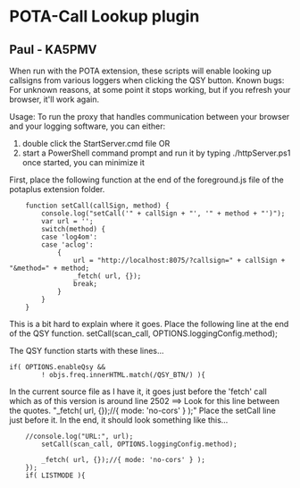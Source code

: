 # POTA-Call Lookup plugin
## Paul - KA5PMV
When run with the POTA extension, these scripts will enable looking up callsigns from various loggers when clicking the QSY button.
Known bugs: For unknown reasons, at some point it stops working, but if you refresh your browser, it'll work again.

Usage:
To run the proxy that handles communication between your browser and your logging software, you can either:
1) double click the StartServer.cmd file
OR
2) start a PowerShell command prompt and run it by typing ./httpServer.ps1
once started, you can minimize it

First, place the following function at the end of the foreground.js file of the potaplus extension folder.
```
	function setCall(callSign, method) {
		console.log("setCall('" + callSign + "', '" + method + "')");
		var url = '';
		switch(method) {
		case 'log4om':
		case 'aclog':
			{
				url = "http://localhost:8075/?callsign=" + callSign + "&method=" + method;
				_fetch( url, {});
				break;
			}
		}
	}
```

This is a bit hard to explain where it goes.
Place the following line at the end of the QSY function.
setCall(scan_call, OPTIONS.loggingConfig.method);

The QSY function starts with these lines...
```
if( OPTIONS.enableQsy &&
	    ! objs.freq.innerHTML.match(/QSY_BTN/) ){
```

In the current source file as I have it, it goes just before the 'fetch' call which as of this version is around line 2502
==> Look for this line between the quotes. "_fetch( url, {});//{ mode: 'no-cors' } );"
Place the setCall line just before it.
In the end, it should look something like this...

```
	//console.log("URL:", url);
		setCall(scan_call, OPTIONS.loggingConfig.method);

		_fetch( url, {});//{ mode: 'no-cors' } );
	});
	if( LISTMODE ){
```
